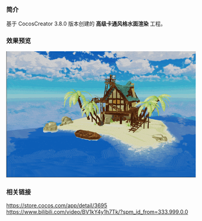 ### 简介
基于 CocosCreator 3.8.0 版本创建的 **高级卡通风格水面渲染** 工程。

### 效果预览
![image](../../../gif/202211/2022110813.gif)

### 相关链接 
https://store.cocos.com/app/detail/3695       
https://www.bilibili.com/video/BV1kY4y1h7Tk/?spm_id_from=333.999.0.0